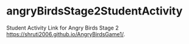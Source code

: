 # angryBirdsStage2StudentActivity
Student Activity Link for Angry Birds Stage 2
 https://shruti2006.github.io/AngryBirdsGame1/.
